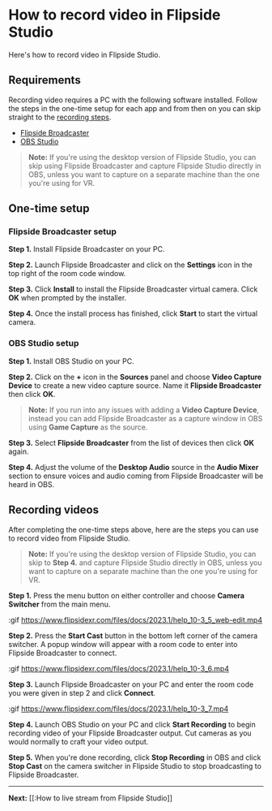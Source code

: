# How to record video in Flipside Studio

Here's how to record video in Flipside Studio.

## Requirements

Recording video requires a PC with the following software installed. Follow the steps in the one-time setup for each app and from then on you can skip straight to the [recording steps](#recording-videos).

- [Flipside Broadcaster](/docs/broadcaster)
- [OBS Studio](https://obsproject.com/)

> **Note:** If you're using the desktop version of Flipside Studio, you can skip using Flipside Broadcaster and capture Flipside Studio directly in OBS, unless you want to capture on a separate machine than the one you're using for VR.

## One-time setup

### Flipside Broadcaster setup

**Step 1.** Install Flipside Broadcaster on your PC.

**Step 2.** Launch Flipside Broadcaster and click on the **Settings** icon in the top right of the room code window.

**Step 3.** Click **Install** to install the Flipside Broadcaster virtual camera. Click **OK** when prompted by the installer.

**Step 4.** Once the install process has finished, click **Start** to start the virtual camera.


### OBS Studio setup

**Step 1.** Install OBS Studio on your PC.

**Step 2.** Click on the **+** icon in the **Sources** panel and choose **Video Capture Device** to create a new video capture source. Name it **Flipside Broadcaster** then click **OK**.

>**Note:** If you run into any issues with adding a **Video Capture Device**, instead you can add Flipside Broadcaster as a capture window in OBS using **Game Capture** as the source.

**Step 3.** Select **Flipside Broadcaster** from the list of devices then click **OK** again.

**Step 4.** Adjust the volume of the **Desktop Audio** source in the **Audio Mixer** section to ensure voices and audio coming from Flipside Broadcaster will be heard in OBS.

## Recording videos

After completing the one-time steps above, here are the steps you can use to record video from Flipside Studio.

> **Note:** If you're using the desktop version of Flipside Studio, you can skip to **Step 4.** and capture Flipside Studio directly in OBS, unless you want to capture on a separate machine than the one you're using for VR.

**Step 1.** Press the menu button on either controller and choose **Camera Switcher** from the main menu.

:gif https://www.flipsidexr.com/files/docs/2023.1/help_10-3_5_web-edit.mp4

**Step 2.** Press the **Start Cast** button in the bottom left corner of the camera switcher. A popup window will appear with a room code to enter into Flipside Broadcaster to connect.

:gif https://www.flipsidexr.com/files/docs/2023.1/help_10-3_6.mp4

**Step 3.** Launch Flipside Broadcaster on your PC and enter the room code you were given in step 2 and click **Connect**.

:gif https://www.flipsidexr.com/files/docs/2023.1/help_10-3_7.mp4

**Step 4.** Launch OBS Studio on your PC and click **Start Recording** to begin recording video of your Flipside Broadcaster output. Cut cameras as you would normally to craft your video output.

**Step 5.** When you're done recording, click **Stop Recording** in OBS and click **Stop Cast** on the camera switcher in Flipside Studio to stop broadcasting to Flipside Broadcaster.

---

**Next:** [[:How to live stream from Flipside Studio]]
